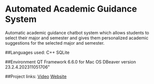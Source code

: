 # Automated Academic Guidance System

Automatic academic guidance chatbot system which allows students to select their major and semester and gives them personalized academic suggestions for the selected major and semester.

##Languages used:
C++
SQLite

##Environment
QT Framework 6.6.0 for Mac OS 
DBeaver version 23.2.4.202311051706"

##Project links: 
[Video](https://www.youtube.com/watch?v=5PbESbaHiAc)
[Website](https://sites.google.com/view/advisementchatbot/)
